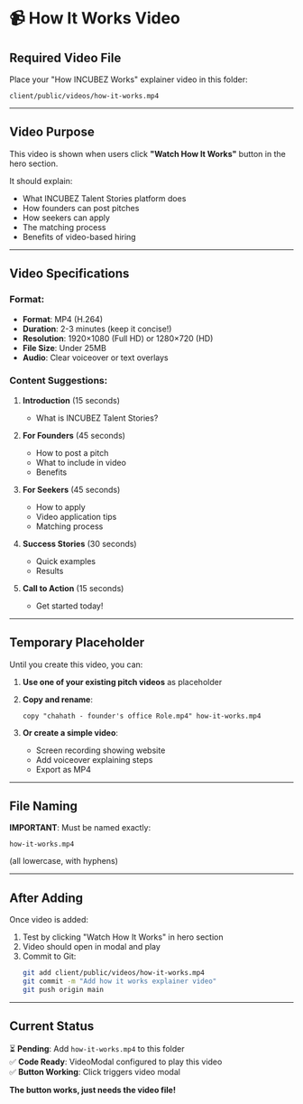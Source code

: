 # 📹 How It Works Video

## Required Video File

Place your "How INCUBEZ Works" explainer video in this folder:

```
client/public/videos/how-it-works.mp4
```

---

## Video Purpose

This video is shown when users click **"Watch How It Works"** button in the hero section.

It should explain:
- What INCUBEZ Talent Stories platform does
- How founders can post pitches
- How seekers can apply
- The matching process
- Benefits of video-based hiring

---

## Video Specifications

### Format:
- **Format**: MP4 (H.264)
- **Duration**: 2-3 minutes (keep it concise!)
- **Resolution**: 1920×1080 (Full HD) or 1280×720 (HD)
- **File Size**: Under 25MB
- **Audio**: Clear voiceover or text overlays

### Content Suggestions:
1. **Introduction** (15 seconds)
   - What is INCUBEZ Talent Stories?

2. **For Founders** (45 seconds)
   - How to post a pitch
   - What to include in video
   - Benefits

3. **For Seekers** (45 seconds)
   - How to apply
   - Video application tips
   - Matching process

4. **Success Stories** (30 seconds)
   - Quick examples
   - Results

5. **Call to Action** (15 seconds)
   - Get started today!

---

## Temporary Placeholder

Until you create this video, you can:

1. **Use one of your existing pitch videos** as placeholder
2. **Copy and rename**:
   ```
   copy "chahath - founder's office Role.mp4" how-it-works.mp4
   ```

3. **Or create a simple video**:
   - Screen recording showing website
   - Add voiceover explaining steps
   - Export as MP4

---

## File Naming

**IMPORTANT**: Must be named exactly:
```
how-it-works.mp4
```

(all lowercase, with hyphens)

---

## After Adding

Once video is added:
1. Test by clicking "Watch How It Works" in hero section
2. Video should open in modal and play
3. Commit to Git:
   ```bash
   git add client/public/videos/how-it-works.mp4
   git commit -m "Add how it works explainer video"
   git push origin main
   ```

---

## Current Status

⏳ **Pending**: Add `how-it-works.mp4` to this folder  
✅ **Code Ready**: VideoModal configured to play this video  
✅ **Button Working**: Click triggers video modal

**The button works, just needs the video file!**
